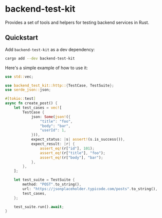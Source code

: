 # backend-test-kit

Provides a set of tools and helpers for testing backend services in Rust.

## Quickstart

Add `backend-test-kit` as a dev dependency:

```bash
cargo add --dev backend-test-kit
```

Here's a simple example of how to use it:

```rust
use std::vec;

use backend_test_kit::http::{TestCase, TestSuite};
use serde_json::json;

#[tokio::test]
async fn create_post() {
    let test_cases = vec![
        TestCase {
            json: Some(json!({
                "title": "foo",
                "body": "bar",
                "userId": 1,
            })),
            expect_status: |s| assert!(s.is_success()),
            expect_result: |r| {
                assert_eq!(r["id"], 101);
                assert_eq!(r["title"], "foo");
                assert_eq!(r["body"], "bar");
            },
        },
    ];

    let test_suite = TestSuite {
        method: "POST".to_string(),
        url: "https://jsonplaceholder.typicode.com/posts".to_string(),
        test_cases,
    };

    test_suite.run().await;
}
```
